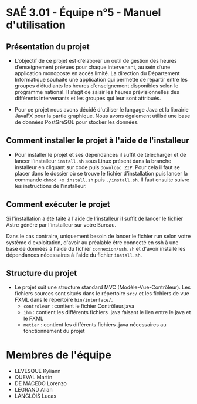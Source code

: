 # SAÉ 3.01 - Équipe n°5 - Manuel d'utilisation

## Présentation du projet

- L'objectif de ce projet est d'élaborer un outil de gestion des
heures d’enseignement prévues pour chaque intervenant, au
sein d’une application monoposte en accès limité.
La direction du Département Informatique souhaite une
application qui permette de répartir entre les groupes
d’étudiants les heures d’enseignement disponibles selon le
programme national.
Il s’agit de saisir les heures prévisionnelles des différents
intervenants et les groupes qui leur sont attribués.

- Pour ce projet nous avons décidé d'utiliser le langage Java et la librairie JavaFX pour la partie graphique. Nous avons également utilisé une base de données PostGreSQL pour stocker les données.

## Comment installer le projet à l'aide de l'installeur

- Pour installer le projet et ses dépendances il suffit de télécharger et de lancer l'installeur ```install.sh``` sous Linux présent dans la branche installeur en cliquant sur code puis ```Download ZIP```. Pour cela il faut se placer dans le dossier où se trouve le fichier d'installation puis lancer la commande ```chmod +x install.sh``` puis ```./install.sh```. Il faut ensuite suivre les instructions de l'installeur.

## Comment exécuter le projet

Si l'installation a été faite à l'aide de l'installeur il suffit de lancer le fichier Astre généré par l'installeur sur votre Bureau.

Dans le cas contraire, uniquement besoin de lancer le fichier run selon votre système d'exploitation, d'avoir au préalable être connecté en ssh à une base de données à l'aide du fichier ```connexion/ssh.sh``` et d'avoir installé les dépendances nécessaires à l'aide du fichier ```install.sh```.

## Structure du projet

- Le projet suit une structure standard MVC (Modèle-Vue-Contrôleur). Les fichiers sources sont situés dans le répertoire `src/` et les fichiers de vue FXML dans le répertoire `bin/interface/`.
	- ```controleur``` : contient le fichier Contrôleur.java
	- ```ihm``` : contient les différents fichiers .java faisant le lien entre le java et le FXML
	- ```metier``` : contient les différents fichiers .java nécessaires au fonctionnement du projet

# Membres de l'équipe

- LEVESQUE Kyliann
- QUEVAL Martin
- DE MACEDO Lorenzo
- LEGRAND Allan
- LANGLOIS Lucas